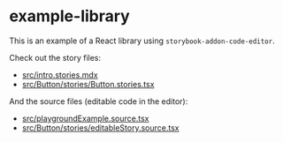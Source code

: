 # example-library

This is an example of a React library using `storybook-addon-code-editor`.

Check out the story files:

- [src/intro.stories.mdx](https://raw.githubusercontent.com/JeremyRH/storybook-addon-code-editor/main/example/src/intro.stories.mdx)
- [src/Button/stories/Button.stories.tsx](./src/Button/stories/Button.stories.tsx)

And the source files (editable code in the editor):

- [src/playgroundExample.source.tsx](./src/playgroundExample.source.tsx)
- [src/Button/stories/editableStory.source.tsx](./src/Button/stories/editableStory.source.tsx)
